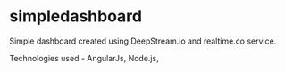 # simpledashboard
Simple dashboard created using DeepStream.io and realtime.co service.

Technologies used - AngularJs, Node.js,  
